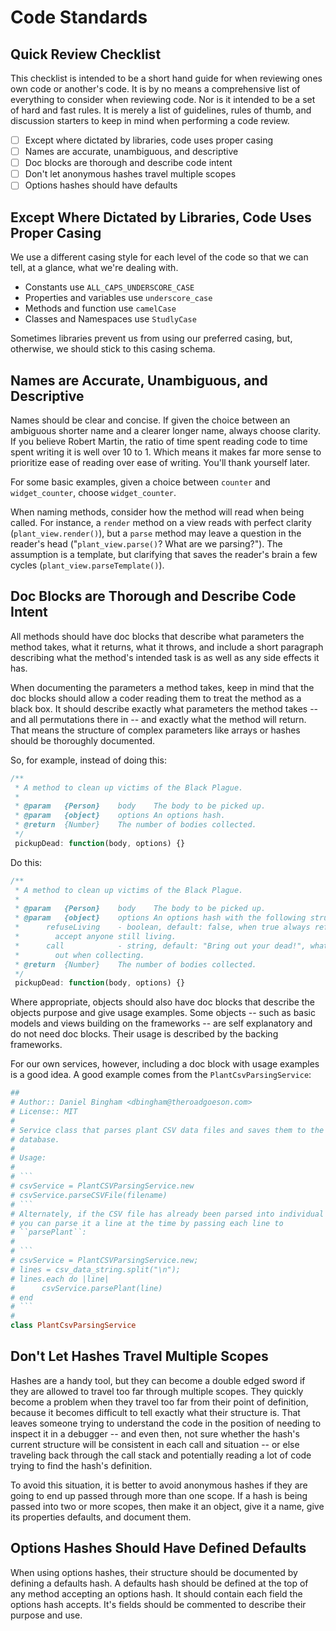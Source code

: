 # Code Standards

## Quick Review Checklist

This checklist is intended to be a short hand guide for when reviewing ones own
code or another's code.  It is by no means a comprehensive list of everything
to consider when reviewing code.  Nor is it intended to be a set of hard and
fast rules.  It is merely a list of guidelines, rules of thumb, and discussion
starters to keep in mind when performing a code review. 

- [ ] Except where dictated by libraries, code uses proper casing 
- [ ] Names are accurate, unambiguous, and descriptive
- [ ] Doc blocks are thorough and describe code intent
- [ ] Don't let anonymous hashes travel multiple scopes
- [ ] Options hashes should have defaults 

## Except Where Dictated by Libraries, Code Uses Proper Casing

We use a different casing style for each level of the code so that we can tell,
at a glance, what we're dealing with.

- Constants use ``ALL_CAPS_UNDERSCORE_CASE``
- Properties and variables use ``underscore_case``
- Methods and function use ``camelCase``
- Classes and Namespaces use ``StudlyCase``

Sometimes libraries prevent us from using our preferred casing, but, otherwise,
we should stick to this casing schema.

## Names are Accurate, Unambiguous, and Descriptive

Names should be clear and concise.  If given the choice between an ambiguous
shorter name and a clearer longer name, always choose clarity. If you believe
Robert Martin, the ratio of time spent reading code to time spent writing it is
well over 10 to 1.  Which means it makes far more sense to prioritize ease of
reading over ease of writing.  You'll thank yourself later.

For some basic examples, given a choice between ``counter`` 
and ``widget_counter``, choose ``widget_counter``.  

When naming methods, consider how the method will read when being called.  For
instance, a ``render`` method on a view reads with perfect clarity
(``plant_view.render()``), but a ``parse`` method may leave a question in the
reader's head ("``plant_view.parse()``? What are we parsing?").  The assumption
is a template, but clarifying that saves the reader's brain a few cycles
(``plant_view.parseTemplate()``).

## Doc Blocks are Thorough and Describe Code Intent

All methods should have doc blocks that describe what parameters the method
takes, what it returns, what it throws, and include a short paragraph
describing what the method's intended task is as well as any side effects it
has.

When documenting the parameters a method takes, keep in mind that the doc
blocks should allow a coder reading them to treat the method as a black box.
It should describe exactly what parameters the method takes -- and all
permutations there in -- and exactly what the method will return.  That means
the structure of complex parameters like arrays or hashes should be thoroughly
documented.

So, for example, instead of doing this:

```javascript
/**
 * A method to clean up victims of the Black Plague.
 * 
 * @param   {Person}    body    The body to be picked up.
 * @param   {object}    options An options hash.
 * @return  {Number}    The number of bodies collected.
 */
 pickupDead: function(body, options) {}
```

Do this:

```javascript
/**
 * A method to clean up victims of the Black Plague.
 *
 * @param   {Person}    body    The body to be picked up. 
 * @param   {object}    options An options hash with the following structure:
 *      refuseLiving    - boolean, default: false, when true always refuse to
 *        accept anyone still living.
 *      call            - string, default: "Bring out your dead!", what to call
 *        out when collecting. 
 * @return  {Number}    The number of bodies collected.
 */
 pickupDead: function(body, options) {}
```

Where appropriate, objects should also have doc blocks that describe the
objects purpose and give usage examples.  Some objects -- such as basic models
and views building on the frameworks -- are self explanatory and do not need
doc blocks.  Their usage is described by the backing frameworks.  

For our own services, however, including a doc block with usage examples is a
good idea.  A good example comes from the ``PlantCsvParsingService``:

```ruby
##
# Author:: Daniel Bingham <dbingham@theroadgoeson.com>
# License:: MIT
#
# Service class that parses plant CSV data files and saves them to the
# database.  
#
# Usage:
#
# ```
# csvService = PlantCSVParsingService.new
# csvService.parseCSVFile(filename)
# ```
# Alternately, if the CSV file has already been parsed into individual lines,
# you can parse it a line at the time by passing each line to
# ``parsePlant``:
#
# ```
# csvService = PlantCSVParsingService.new;
# lines = csv_data_string.split("\n");
# lines.each do |line|
#      csvService.parsePlant(line)
# end 
# ```
#
class PlantCsvParsingService
```

## Don't Let Hashes Travel Multiple Scopes

Hashes are a handy tool, but they can become a double edged sword if they are
allowed to travel too far through multiple scopes.  They quickly become a
problem when they travel too far from their point of definition, because it
becomes difficult to tell exactly what their structure is.  That leaves someone
trying to understand the code in the position of needing to inspect it in a
debugger -- and even then, not sure whether the hash's current structure will
be consistent in each call and situation -- or else traveling back through the
call stack and potentially reading a lot of code trying to find the hash's
definition.

To avoid this situation, it is better to avoid anonymous hashes if they are
going to end up passed through more than one scope.  If a hash is being passed
into two or more scopes, then make it an object, give it a name, give its
properties defaults, and document them. 

## Options Hashes Should Have Defined Defaults 

When using options hashes, their structure should be documented by defining a
defaults hash.  A defaults hash should be defined at the top of any method
accepting an options hash.  It should contain each field the options hash
accepts.  It's fields should be commented to describe their purpose and use. 
